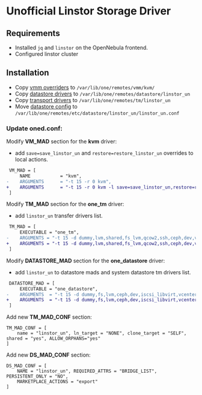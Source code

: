 # Unofficial Linstor Storage Driver

## Requirements

* Installed `jq` and `linstor` on the OpenNebula frontend.
* Configured linstor cluster

## Installation

* Copy [vmm overriders](vmm/kvm) to `/var/lib/one/remotes/vmm/kvm/`
* Copy [datastore drivers](datastore/linstor_un) to `/var/lib/one/remotes/datastore/linstor_un`
* Copy [transport drivers](tm/linstor_un) to `/var/lib/one/remotes/tm/linstor_un`
* Move [datastore config](datastore/linstor_un/linstor_un.conf) to `/var/lib/one/remotes/etc/datastore/linstor_un/linstor_un.conf`

### Update **oned.conf**:

Modify **VM_MAD** section for the **kvm** driver:
- add `save=save_linstor_un` and `restore=restore_linstor_un` overrides to local actions.

```diff
 VM_MAD = [
     NAME           = "kvm",
-    ARGUMENTS      = "-t 15 -r 0 kvm",
+    ARGUMENTS      = "-t 15 -r 0 kvm -l save=save_linstor_un,restore=restore_linstor_un",
 ]
```

Modify **TM_MAD** section for the **one_tm** driver:
- add `linstor_un` transfer drivers list.

```diff
 TM_MAD = [
     EXECUTABLE = "one_tm",
-    ARGUMENTS = "-t 15 -d dummy,lvm,shared,fs_lvm,qcow2,ssh,ceph,dev,vcenter,iscsi_libvirt"
+    ARGUMENTS = "-t 15 -d dummy,lvm,shared,fs_lvm,qcow2,ssh,ceph,dev,vcenter,iscsi_libvirt,linstor_un"
 ]
```

Modify **DATASTORE_MAD** section for the **one_datastore** driver:
- add `linstor_un` to datastore mads and system datastore tm drivers list.

```diff
 DATASTORE_MAD = [
     EXECUTABLE = "one_datastore",
-    ARGUMENTS  = "-t 15 -d dummy,fs,lvm,ceph,dev,iscsi_libvirt,vcenter -s shared,ssh,ceph,fs_lvm,qcow2,vcenter"
+    ARGUMENTS  = "-t 15 -d dummy,fs,lvm,ceph,dev,iscsi_libvirt,vcenter,linstor_un -s shared,ssh,ceph,fs_lvm,qcow2,vcenter,linstor_un"
 ]
```

Add new **TM_MAD_CONF** section:

```
TM_MAD_CONF = [
    name = "linstor_un", ln_target = "NONE", clone_target = "SELF", shared = "yes", ALLOW_ORPHANS="yes"
]
```

Add new **DS_MAD_CONF** section:
```
DS_MAD_CONF = [
    NAME = "linstor_un", REQUIRED_ATTRS = "BRIDGE_LIST", PERSISTENT_ONLY = "NO",
    MARKETPLACE_ACTIONS = "export"
]
```
